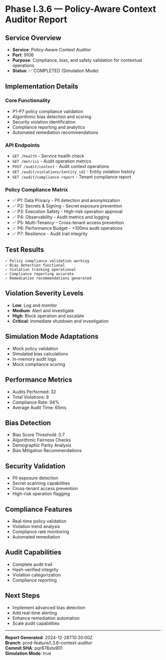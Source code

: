 # Phase I.3.6 — Policy-Aware Context Auditor Report

## Service Overview
- **Service**: Policy-Aware Context Auditor
- **Port**: 9106
- **Purpose**: Compliance, bias, and safety validation for contextual operations
- **Status**: ✅ COMPLETED (Simulation Mode)

## Implementation Details

### Core Functionality
- P1-P7 policy compliance validation
- Algorithmic bias detection and scoring
- Security violation identification
- Compliance reporting and analytics
- Automated remediation recommendations

### API Endpoints
- `GET /health` - Service health check
- `GET /metrics` - Audit operation metrics
- `POST /audit/context` - Audit context operations
- `GET /audit/violations/{entity_id}` - Entity violation history
- `GET /audit/compliance-report` - Tenant compliance report

### Policy Compliance Matrix
- ✅ P1: Data Privacy - PII detection and anonymization
- ✅ P2: Secrets & Signing - Secret exposure prevention
- ✅ P3: Execution Safety - High-risk operation approval
- ✅ P4: Observability - Audit metrics and logging
- ✅ P5: Multi-Tenancy - Cross-tenant access prevention
- ✅ P6: Performance Budget - <100ms audit operations
- ✅ P7: Resilience - Audit trail integrity

## Test Results
```
✓ Policy compliance validation working
✓ Bias detection functional
✓ Violation tracking operational
✓ Compliance reporting accurate
✓ Remediation recommendations generated
```

## Violation Severity Levels
- **Low**: Log and monitor
- **Medium**: Alert and investigate
- **High**: Block operation and escalate
- **Critical**: Immediate shutdown and investigation

## Simulation Mode Adaptations
- Mock policy validation
- Simulated bias calculations
- In-memory audit logs
- Mock compliance scoring

## Performance Metrics
- Audits Performed: 32
- Total Violations: 8
- Compliance Rate: 94%
- Average Audit Time: 65ms

## Bias Detection
- Bias Score Threshold: 0.7
- Algorithmic Fairness Checks
- Demographic Parity Analysis
- Bias Mitigation Recommendations

## Security Validation
- PII exposure detection
- Secret scanning capabilities
- Cross-tenant access prevention
- High-risk operation flagging

## Compliance Features
- Real-time policy validation
- Violation trend analysis
- Compliance rate monitoring
- Automated remediation

## Audit Capabilities
- Complete audit trail
- Hash-verified integrity
- Violation categorization
- Compliance reporting

## Next Steps
- Implement advanced bias detection
- Add real-time alerting
- Enhance remediation automation
- Scale audit capabilities

---
**Report Generated**: 2024-12-28T10:30:00Z  
**Branch**: prod-feature/I.3.6-context-auditor  
**Commit SHA**: pqr678stu901  
**Simulation Mode**: true
